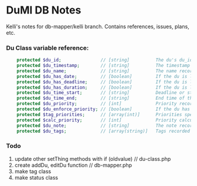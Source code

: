 # DuMI DB Notes

Kelli's notes for db-mapper/kelli branch. Contains references, issues, plans, etc.

### Du Class variable reference:
```php
	protected $du_id;               // [string]          The du's du_id
	protected $du_timestamp;        // [string]          The timestamp recorded for the du
	protected $du_name;             // [string]          The name recorded for the du
	protected $du_has_date;         // [boolean]         If the du is linked to a date
	protected $du_has_deadline;     // [boolean]         If the du is linked to a deadline
	protected $du_has_duration;     // [boolean]         If the du is linked to a start and end time
	protected $du_time_start;       // [string]          Deadline or start time of the du, if it has one
	protected $du_time_end;         // [string]          End time of the du, if it has one
	protected $du_priority;         // [int]             Priority recorded for the du
	protected $du_enforce_priority; // [boolean]         If the du has been set to a priority
	protected $tag_priorities;      // [array(int)]      Priorities specifications for each tag recorded for the du
	protected $calc_priority;       // [int]             Priority calculated for the du
	protected $du_note;             // [string]          The note recorded for the du
	protected $du_tags;             // [array(string)]   Tags recorded for the du
```

### Todo
1. update other setThing methods with if (oldvalue) // du-class.php 
2. create addDu, editDu function // db-mapper.php
3. make tag class
4. make status class
